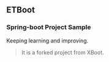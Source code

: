 ## ETBoot

### Spring-boot Project Sample

Keeping learning and improving. 

> It is a forked project from XBoot.
